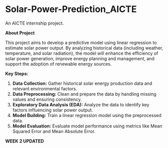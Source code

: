 # Solar-Power-Prediction_AICTE
An AICTE internship project.

**About Project**

This project aims to develop a predictive model using linear regression to estimate solar power output. By analyzing historical data (including weather, temperature, and solar radiation), the model will enhance the efficiency of solar power generation, improve energy planning and management, and support the adoption of renewable energy sources.

**Key Steps:**

1. **Data Collection:** Gather historical solar energy production data and relevant environmental factors.
2. **Data Preprocessing:** Clean and prepare the data by handling missing values and ensuring consistency.
3. **Exploratory Data Analysis (EDA):** Analyze the data to identify key factors influencing solar power output.
4. **Model Building:** Train a linear regression model using the preprocessed data.
5. **Model Evaluation:** Evaluate model performance using metrics like Mean Squared Error and Mean Absolute Error.


**WEEK  2 UPDATED**
